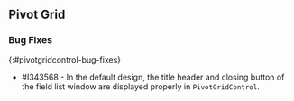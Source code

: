 ## Pivot Grid

### Bug Fixes
{:#pivotgridcontrol-bug-fixes}

* \#I343568 - In the default design, the title header and closing button of the field list window are displayed properly in `PivotGridControl`.